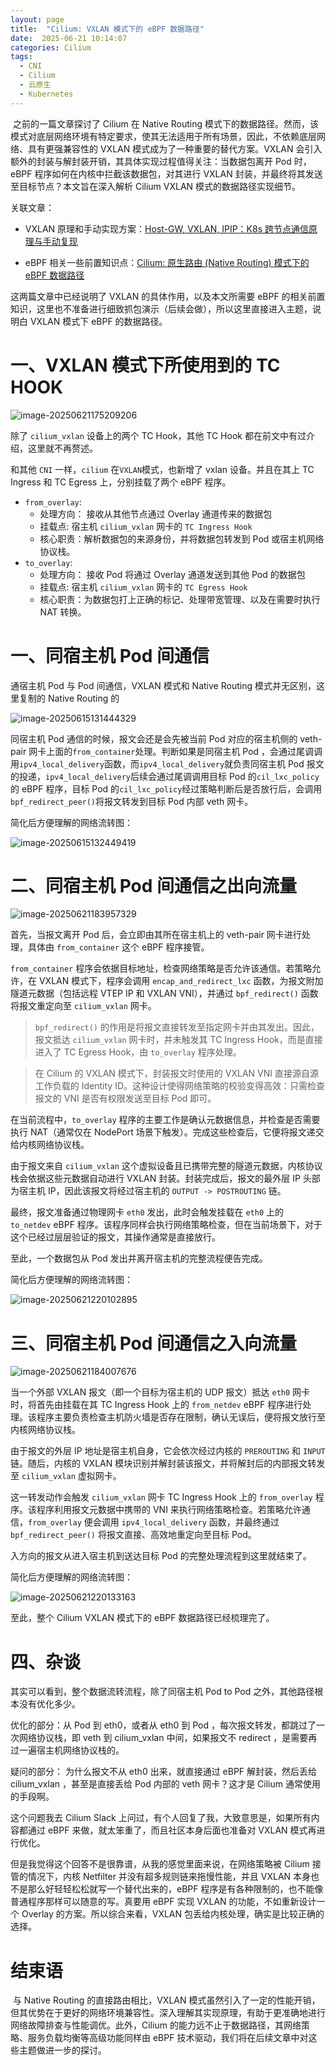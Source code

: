 ```yaml
---
layout: page
title:  "Cilium: VXLAN 模式下的 eBPF 数据路径"
date:  2025-06-21 10:14:07
categories: Cilium
tags:
  - CNI
  - Cilium
  - 云原生
  - Kubernetes
---
```


​	之前的一篇文章探讨了 Cilium 在 Native Routing 模式下的数据路径。然而，该模式对底层网络环境有特定要求，使其无法适用于所有场景，因此，不依赖底层网络、具有更强兼容性的 VXLAN 模式成为了一种重要的替代方案。VXLAN 会引入额外的封装与解封装开销，其具体实现过程值得关注：当数据包离开 Pod 时，eBPF 程序如何在内核中拦截该数据包，对其进行 VXLAN 封装，并最终将其发送至目标节点？本文旨在深入解析 Cilium VXLAN 模式的数据路径实现细节。

关联文章：

- VXLAN 原理和手动实现方案：[Host-GW, VXLAN, IPIP：K8s 跨节点通信原理与手动复现](https://hihihiai.com/cni/2025/06/08/containerlab-cni.html)

- eBPF 相关一些前置知识点：[Cilium: 原生路由 (Native Routing) 模式下的 eBPF 数据路径](https://hihihiai.com/cilium/2025/06/12/cilium-navite-route-hostrouting-datapath.html)

这两篇文章中已经说明了 VXLAN 的具体作用，以及本文所需要 eBPF 的相关前置知识，这里也不准备进行细致抓包演示（后续会做），所以这里直接进入主题，说明白 VXLAN 模式下 eBPF 的数据路径。



# 一、VXLAN 模式下所使用到的 TC HOOK

![image-20250621175209206](https://hihihiai.com/images/cilium-vxlan-ebpf-datapath/image-20250621175209206.png)

除了 `cilium_vxlan` 设备上的两个 TC Hook，其他 TC Hook 都在前文中有过介绍，这里就不再赘述。

和其他 `CNI` 一样，`cilium` 在`VXLAN`模式，也新增了 vxlan 设备。并且在其上 TC Ingress 和 TC Egress 上，分别挂载了两个 eBPF 程序。

- `from_overlay`:
  - 处理方向： 接收从其他节点通过 Overlay 通道传来的数据包
  - 挂载点:  宿主机 `cilium_vxlan` 网卡的 `TC Ingress Hook`
  - 核心职责：解析数据包的来源身份，并将数据包转发到 Pod 或宿主机网络协议栈。
- `to_overlay`:
  - 处理方向： 接收 Pod 将通过 Overlay 通道发送到其他 Pod 的数据包
  - 挂载点:  宿主机 `cilium_vxlan` 网卡的 `TC Egress Hook`
  - 核心职责：为数据包打上正确的标记、处理带宽管理、以及在需要时执行 NAT 转换。



# 一、同宿主机 Pod 间通信

通宿主机 Pod 与 Pod 间通信，VXLAN 模式和 Native Routing 模式并无区别，这里复制的 Native Routing 的

![image-20250615131444329](https://hihihiai.com/images/cilium-navite-route-hostrouting-datapath/image-20250615131444329.png)

同宿主机 Pod 通信的时候，报文会还是会先被当前 Pod 对应的宿主机侧的 veth-pair 网卡上面的`from_container`处理。判断如果是同宿主机 Pod ，会通过尾调调用`ipv4_local_delivery`函数，而`ipv4_local_delivery`就负责同宿主机 Pod 报文的投递，`ipv4_local_delivery`后续会通过尾调调用目标 Pod 的`cil_lxc_policy`的 eBPF 程序，目标 Pod 的`cil_lxc_policy`经过策略判断后是否放行后，会调用 `bpf_redirect_peer()`将报文转发到目标 Pod 内部 veth 网卡。

简化后方便理解的网络流转图：

![image-20250615132449419](https://hihihiai.com/images/cilium-navite-route-hostrouting-datapath/image-20250615132449419.png)

# 二、同宿主机 Pod 间通信之出向流量



![image-20250621183957329](https://hihihiai.com/images/cilium-vxlan-ebpf-datapath/image-20250621183957329.png)

首先，当报文离开 Pod 后，会立即由其所在宿主机上的 veth-pair 网卡进行处理，具体由 `from_container` 这个 eBPF 程序接管。

`from_container` 程序会依据目标地址，检查网络策略是否允许该通信。若策略允许，在 VXLAN 模式下，程序会调用 `encap_and_redirect_lxc` 函数，为报文附加隧道元数据（包括远程 VTEP IP 和 VXLAN VNI），并通过 `bpf_redirect()` 函数将报文重定向至 `cilium_vxlan` 网卡。

>  `bpf_redirect()` 的作用是将报文直接转发至指定网卡并由其发出。因此，报文抵达 `cilium_vxlan` 网卡时，并未触发其 TC Ingress Hook，而是直接进入了 TC Egress Hook，由 `to_overlay` 程序处理。

> 在 Cilium 的 VXLAN 模式下，封装报文时使用的 VXLAN VNI 直接源自源工作负载的 Identity ID。这种设计使得网络策略的校验变得高效：只需检查报文的 VNI 是否有权限发送至目标 Pod 即可。

在当前流程中，`to_overlay` 程序的主要工作是确认元数据信息，并检查是否需要执行 NAT（通常仅在 NodePort 场景下触发）。完成这些检查后，它便将报文递交给内核网络协议栈。

由于报文来自 `cilium_vxlan` 这个虚拟设备且已携带完整的隧道元数据，内核协议栈会依据这些元数据自动进行 VXLAN 封装。封装完成后，报文的最外层 IP 头部为宿主机 IP，因此该报文将经过宿主机的 `OUTPUT -> POSTROUTING` 链。

最终，报文准备通过物理网卡 `eth0` 发出，此时会触发挂载在 `eth0` 上的 `to_netdev` eBPF 程序。该程序同样会执行网络策略检查，但在当前场景下，对于这个已经过层层验证的报文，其操作通常是直接放行。

至此，一个数据包从 Pod 发出并离开宿主机的完整流程便告完成。

简化后方便理解的网络流转图：

![image-20250621220102895](https://hihihiai.com/images/cilium-vxlan-ebpf-datapath/image-20250621220102895.png)



# 三、同宿主机 Pod 间通信之入向流量



![image-20250621184007676](https://hihihiai.com/images/cilium-vxlan-ebpf-datapath/image-20250621184007676.png)

当一个外部 VXLAN 报文（即一个目标为宿主机的 UDP 报文）抵达 `eth0` 网卡时，将首先由挂载在其 TC Ingress Hook 上的 `from_netdev` eBPF 程序进行处理。该程序主要负责检查主机防火墙是否存在限制，确认无误后，便将报文放行至内核网络协议栈。

由于报文的外层 IP 地址是宿主机自身，它会依次经过内核的 `PREROUTING` 和 `INPUT` 链。随后，内核的 VXLAN 模块识别并解封装该报文，并将解封后的内部报文转发至 `cilium_vxlan` 虚拟网卡。

这一转发动作会触发 `cilium_vxlan` 网卡 TC Ingress Hook 上的 `from_overlay` 程序。该程序利用报文元数据中携带的 VNI 来执行网络策略检查。若策略允许通信，`from_overlay` 便会调用 `ipv4_local_delivery` 函数，并最终通过 `bpf_redirect_peer()` 将报文直接、高效地重定向至目标 Pod。

入方向的报文从进入宿主机到送达目标 Pod 的完整处理流程到这里就结束了。

简化后方便理解的网络流转图：

![image-20250621220133163](https://hihihiai.com/images/cilium-vxlan-ebpf-datapath/image-20250621220133163.png)

至此，整个 Cilium VXLAN 模式下的 eBPF 数据路径已经梳理完了。

 

# 四、杂谈

其实可以看到，整个数据流转流程，除了同宿主机 Pod to Pod 之外，其他路径根本没有优化多少。

优化的部分：从 Pod 到 eth0，或者从 eth0 到 Pod ，每次报文转发，都跳过了一次网络协议栈，即 veth 到 cilium_vxlan 中间，如果报文不 redirect ，是需要再过一遍宿主机网络协议栈的。

疑问的部分： 为什么报文不从 eth0 出来，就直接通过 eBPF 解封装，然后丢给 cilium_vxlan ，甚至是直接丢给 Pod 内部的 veth 网卡？这才是 Cilium 通常使用的手段啊。

这个问题我去 Cilium Slack 上问过，有个人回复了我，大致意思是，如果所有内容都通过 eBPF 来做，就太笨重了，而且社区本身后面也准备对 VXLAN 模式再进行优化。

但是我觉得这个回答不是很靠谱，从我的感觉里面来说，在网络策略被 Cilium 接管的情况下，内核 Netfilter 并没有超多规则链来拖慢性能，并且 VXLAN 本身也不是那么好轻轻松松就写一个替代出来的，eBPF 程序是有各种限制的，也不能像普通程序那样可以随意的写。真要用 eBPF 实现 VXLAN 的功能，不如重新设计一个 Overlay 的方案。所以综合来看，VXLAN 包丢给内核处理，确实是比较正确的选择。



# 结束语

​	与 Native Routing 的直接路由相比，VXLAN 模式虽然引入了一定的性能开销，但其优势在于更好的网络环境兼容性。深入理解其实现原理，有助于更准确地进行网络故障排查与性能调优。此外，Cilium 的能力远不止于数据路径，其网络策略、服务负载均衡等高级功能同样由 eBPF 技术驱动，我们将在后续文章中对这些主题做进一步的探讨。
